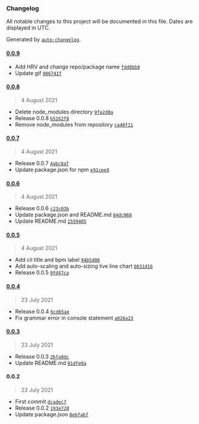 ### Changelog

All notable changes to this project will be documented in this file. Dates are displayed in UTC.

Generated by [`auto-changelog`](https://github.com/CookPete/auto-changelog).

#### [0.0.9](https://github.com/shanejearley/hrmbar/compare/0.0.8...0.0.9)

- Add HRV and change repo/package name [`fdd8bb8`](https://github.com/shanejearley/hrmbar/commit/fdd8bb81ed7df65fcbf68ff09f549c8a1e631c56)
- Update gif [`986741f`](https://github.com/shanejearley/hrmbar/commit/986741fcb9a9a7aa3066c8c709a68db63e7a01e1)

#### [0.0.8](https://github.com/shanejearley/hrmbar/compare/0.0.7...0.0.8)

> 4 August 2021

- Delete node_modules directory [`9fe2d0a`](https://github.com/shanejearley/hrmbar/commit/9fe2d0ade82bfebcccbf2c7f55228f688117de96)
- Release 0.0.8 [`b5162f8`](https://github.com/shanejearley/hrmbar/commit/b5162f8734802a6406d1d98864d0b5629041a7aa)
- Remove node_modules from repository [`ca40f11`](https://github.com/shanejearley/hrmbar/commit/ca40f11af0b199460e2ab188bbeab1b665d39ff6)

#### [0.0.7](https://github.com/shanejearley/hrmbar/compare/0.0.6...0.0.7)

> 4 August 2021

- Release 0.0.7 [`4abc8a7`](https://github.com/shanejearley/hrmbar/commit/4abc8a7f9babbb06a53067bc1ee7684f1026a156)
- Update package.json for npm [`e91cee9`](https://github.com/shanejearley/hrmbar/commit/e91cee9dd96b7505160a9007c9e2252b97292c7c)

#### [0.0.6](https://github.com/shanejearley/hrmbar/compare/0.0.5...0.0.6)

> 4 August 2021

- Release 0.0.6 [`c23c03b`](https://github.com/shanejearley/hrmbar/commit/c23c03b2212ddbef9c79221ecf781f7431a93e8c)
- Update package.json and README.md [`84dc068`](https://github.com/shanejearley/hrmbar/commit/84dc068905b744502b547359260bb6c4020365a2)
- Update README.md [`1559405`](https://github.com/shanejearley/hrmbar/commit/1559405f3ea0537f9a35cfc6d541bb43e1e37b14)

#### [0.0.5](https://github.com/shanejearley/hrmbar/compare/0.0.4...0.0.5)

> 4 August 2021

- Add cli title and bpm label [`94b5d08`](https://github.com/shanejearley/hrmbar/commit/94b5d08f8e321e52576fc86d4a2b6d3628c1310f)
- Add auto-scaling and auto-sizing live line chart [`0831d16`](https://github.com/shanejearley/hrmbar/commit/0831d1655e68f846ff66c5b8351309fafa81daa5)
- Release 0.0.5 [`9fd47ca`](https://github.com/shanejearley/hrmbar/commit/9fd47ca018e7ae8fdd4479394ac5ce21be91f487)

#### [0.0.4](https://github.com/shanejearley/hrmbar/compare/0.0.3...0.0.4)

> 23 July 2021

- Release 0.0.4 [`6cd65ae`](https://github.com/shanejearley/hrmbar/commit/6cd65aed4bd4b3eb39e7ac6c06e431e88db43cbb)
- Fix grammar error in console statement [`a026a23`](https://github.com/shanejearley/hrmbar/commit/a026a2397570a6e0f43994d47307576352c92e81)

#### [0.0.3](https://github.com/shanejearley/hrmbar/compare/0.0.2...0.0.3)

> 23 July 2021

- Release 0.0.3 [`2bfa9dc`](https://github.com/shanejearley/hrmbar/commit/2bfa9dc53872fa3053dc24ad1076322cf0744e34)
- Update README.md [`01dfe0a`](https://github.com/shanejearley/hrmbar/commit/01dfe0ab79fb24e48ae44deb9201f4488b6dd905)

#### 0.0.2

> 23 July 2021

- First commit [`dcadec7`](https://github.com/shanejearley/hrmbar/commit/dcadec75c34b4485d9b820f1f268577f727819e3)
- Release 0.0.2 [`193e720`](https://github.com/shanejearley/hrmbar/commit/193e7200e26b7a72d5a45ca6bac3995df8071721)
- Update package.json [`8ebfab7`](https://github.com/shanejearley/hrmbar/commit/8ebfab7d3e8c0b076109d165857f311527cf69c8)
